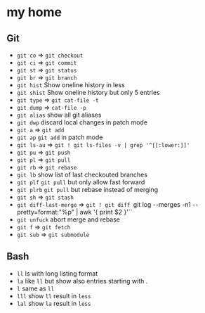 my home
=======

Git
---

* `git co` => `git checkout`
* `git ci` => `git commit`
* `git st` => `git status`
* `git br` => `git branch`
* `git hist` Show oneline history in less
* `git shist` Show oneline history but only 5 entries
* `git type` => `git cat-file -t`
* `git dump` => `cat-file -p`
* `git alias` show all git aliases
* `git dwp` discard local changes in patch mode
* `git a` => `git add`
* `git ap` `git add` in patch mode
* `git ls-au` => `git ! git ls-files -v | grep '^[[:lower:]]'`
* `git pu` => `git push`
* `git pl` => `git pull`
* `git rb` => `git rebase`
* `git lb` show list of last checkouted branches
* `git plf` `git pull` but only allow fast forward
* `git plrb` `git pull` but rebase instead of merging
* `git sh` => `git stash`
* `git diff-last-merge` => `git ! git diff `git log --merges -n1 --pretty=format:"%p" | awk '{ print $2 }'``
* `git unfuck` abort merge and rebase
* `git f` => `git fetch`
* `git sub` => `git submodule`

Bash
----

* `ll` ls with long listing format
* `la` like `ll` but show also entries starting with .
* `l` same as `ll`
* `lll` show `ll` result in `less`
* `lal` show `la` result in `less`
